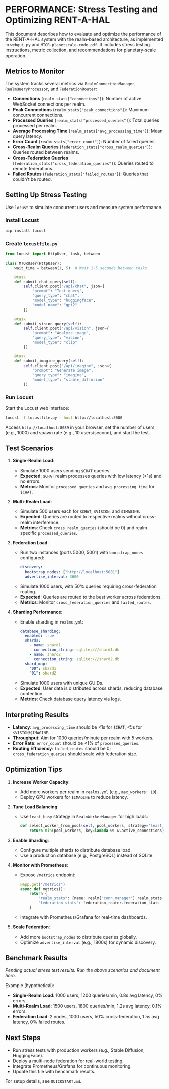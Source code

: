 # PERFORMANCE: Stress Testing and Optimizing RENT-A-HAL

This document describes how to evaluate and optimize the performance of the RENT-A-HAL system with the realm-based architecture, as implemented in `webgui.py` and `MTOR-planetscale-code.pdf`. It includes stress testing instructions, metric collection, and recommendations for planetary-scale operation.

## Metrics to Monitor
The system tracks several metrics via `RealmConnectionManager`, `RealmQueryProcessor`, and `FederationRouter`:

- **Connections** (`realm_stats["connections"]`): Number of active WebSocket connections per realm.
- **Peak Connections** (`realm_stats["peak_connections"]`): Maximum concurrent connections.
- **Processed Queries** (`realm_stats["processed_queries"]`): Total queries processed per realm.
- **Average Processing Time** (`realm_stats["avg_processing_time"]`): Mean query latency.
- **Error Count** (`realm_stats["error_count"]`): Number of failed queries.
- **Cross-Realm Queries** (`federation_stats["cross_realm_queries"]`): Queries routed between realms.
- **Cross-Federation Queries** (`federation_stats["cross_federation_queries"]`): Queries routed to remote federations.
- **Failed Routes** (`federation_stats["failed_routes"]`): Queries that couldn’t be routed.

## Setting Up Stress Testing
Use `locust` to simulate concurrent users and measure system performance.

### Install Locust
```bash
pip install locust
```

### Create `locustfile.py`
```python
from locust import HttpUser, task, between

class MTORUser(HttpUser):
    wait_time = between(1, 5)  # Wait 1-5 seconds between tasks

    @task
    def submit_chat_query(self):
        self.client.post("/api/chat", json={
            "prompt": "Test query",
            "query_type": "chat",
            "model_type": "huggingface",
            "model_name": "gpt2"
        })

    @task
    def submit_vision_query(self):
        self.client.post("/api/vision", json={
            "prompt": "Analyze image",
            "query_type": "vision",
            "model_type": "clip"
        })

    @task
    def submit_imagine_query(self):
        self.client.post("/api/imagine", json={
            "prompt": "Generate image",
            "query_type": "imagine",
            "model_type": "stable_diffusion"
        })
```

### Run Locust
Start the Locust web interface:
```bash
locust -f locustfile.py --host http://localhost:5000
```
Access `http://localhost:8089` in your browser, set the number of users (e.g., 1000) and spawn rate (e.g., 10 users/second), and start the test.

## Test Scenarios
1. **Single-Realm Load**:
   - Simulate 1000 users sending `$CHAT` queries.
   - **Expected**: `$CHAT` realm processes queries with low latency (<1s) and no errors.
   - **Metrics**: Monitor `processed_queries` and `avg_processing_time` for `$CHAT`.

2. **Multi-Realm Load**:
   - Simulate 500 users each for `$CHAT`, `$VISION`, and `$IMAGINE`.
   - **Expected**: Queries are routed to respective realms without cross-realm interference.
   - **Metrics**: Check `cross_realm_queries` (should be 0) and realm-specific `processed_queries`.

3. **Federation Load**:
   - Run two instances (ports 5000, 5001) with `bootstrap_nodes` configured:
     ```yaml
     discovery:
       bootstrap_nodes: ["http://localhost:5001"]
       advertise_interval: 3600
     ```
   - Simulate 1000 users, with 50% queries requiring cross-federation routing.
   - **Expected**: Queries are routed to the best worker across federations.
   - **Metrics**: Monitor `cross_federation_queries` and `failed_routes`.

4. **Sharding Performance**:
   - Enable sharding in `realms.yml`:
     ```yaml
     database_sharding:
       enabled: true
       shards:
         - name: shard1
           connection_string: sqlite:///shard1.db
         - name: shard2
           connection_string: sqlite:///shard2.db
       shard_map:
         "00": shard1
         "01": shard2
     ```
   - Simulate 1000 users with unique GUIDs.
   - **Expected**: User data is distributed across shards, reducing database contention.
   - **Metrics**: Check database query latency via logs.

## Interpreting Results
- **Latency**: `avg_processing_time` should be <1s for `$CHAT`, <5s for `$VISION`/`$IMAGINE`.
- **Throughput**: Aim for 1000 queries/minute per realm with 5 workers.
- **Error Rate**: `error_count` should be <1% of `processed_queries`.
- **Routing Efficiency**: `failed_routes` should be 0; `cross_federation_queries` should scale with federation size.

## Optimization Tips
1. **Increase Worker Capacity**:
   - Add more workers per realm in `realms.yml` (e.g., `max_workers: 10`).
   - Deploy GPU workers for `$IMAGINE` to reduce latency.

2. **Tune Load Balancing**:
   - Use `least_busy` strategy in `RealmWorkerManager` for high loads:
     ```python
     def select_worker_from_pool(self, pool_workers, strategy='least_busy'):
         return min(pool_workers, key=lambda w: w.active_connections)
     ```

3. **Enable Sharding**:
   - Configure multiple shards to distribute database load.
   - Use a production database (e.g., PostgreSQL) instead of SQLite.

4. **Monitor with Prometheus**:
   - Expose `/metrics` endpoint:
     ```python
     @app.get("/metrics")
     async def metrics():
         return {
             "realm_stats": {name: realm["conn_manager"].realm_stats for name, realm in realm_registry.realms.items()},
             "federation_stats": federation_router.federation_stats
         }
     ```
   - Integrate with Prometheus/Grafana for real-time dashboards.

5. **Scale Federation**:
   - Add more `bootstrap_nodes` to distribute queries globally.
   - Optimize `advertise_interval` (e.g., 1800s) for dynamic discovery.

## Benchmark Results
*Pending actual stress test results. Run the above scenarios and document here.*

Example (hypothetical):
- **Single-Realm Load**: 1000 users, 1200 queries/min, 0.8s avg latency, 0% errors.
- **Multi-Realm Load**: 1500 users, 1800 queries/min, 1.2s avg latency, 0.1% errors.
- **Federation Load**: 2 nodes, 1000 users, 50% cross-federation, 1.5s avg latency, 0% failed routes.

## Next Steps
- Run stress tests with production workers (e.g., Stable Diffusion, HuggingFace).
- Deploy a multi-node federation for real-world testing.
- Integrate Prometheus/Grafana for continuous monitoring.
- Update this file with benchmark results.

For setup details, see `QUICKSTART.md`.